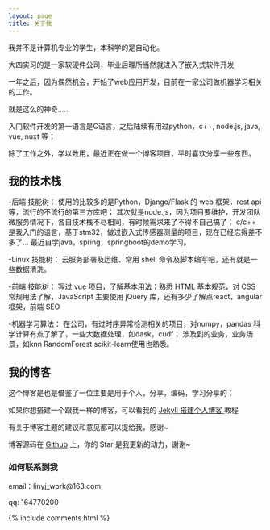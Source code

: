 ```yaml
---
layout: page
title: 关于我 
---
```


我并不是计算机专业的学生，本科学的是自动化。

大四实习的是一家软硬件公司，毕业后理所当然就进入了嵌入式软件开发

一年之后，因为偶然机会，开始了web应用开发，目前在一家公司做机器学习相关的工作。

就是这么的神奇......

入门软件开发的第一语言是C语言，之后陆续有用过python，c++, node.js, java, vue, nuxt 等； 

除了工作之外，学以致用，最近正在做一个博客项目，平时喜欢分享一些东西。

<h2> 我的技术栈 </h2>  

-后端 技能树：
  使用的比较多的是Python，Django/Flask 的 web 框架，rest api等，流行的不流行的第三方库吧；
  其次就是node.js，因为项目要维护，开发团队微服务情况下，各自技术栈不尽相同，有时候需求来了不得不自己搞了；
  c/c++ 是我入门的语言，基于stm32，做过嵌入式传感器测量的项目，现在已经忘得差不多了...
  最近自学java，spring，springboot的demo学习。

-Linux 技能树：
  云服务部署及运维、常用 shell 命令及脚本编写吧，还有就是一些数据清洗。

-前端 技能树：
  写过 vue 项目，了解基本用法；熟悉 HTML 基本规范，对 CSS 常规用法了解，JavaScript 主要使用 jQuery 库，还有多少了解点react，angular框架，前端 SEO

-机器学习算法：
  在公司，有过时序异常检测相关的项目，对numpy，pandas 科学计算有点了解了，一些大数据处理，如dask，cudf；
  涉及到的业务，业务场景，如knn RandomForest scikit-learn使用也熟悉。

<h2> 我的博客 </h2>  

这个博客是也是借鉴了一位主要是用于个人，分享，编码，学习分享的；

如果你想搭建一个跟我一样的博客，可以看我的 
<a href="/2016/10/jekyll_tutorials1/"> Jekyll 搭建个人博客 </a>
教程

有关于博客主题的建议和意见都可以提给我，感谢~

博客源码在 <a target="_blank" href='https://github.com/linyjme/linyjme.github.io/'>Github</a> 上，你的 Star 是我更新的动力，谢谢~

<h3> 如何联系到我 </h3>

<p> 
email：linyj_work@163.com       
<p> 
qq: 164770200     
<p> 
{% include comments.html %}

